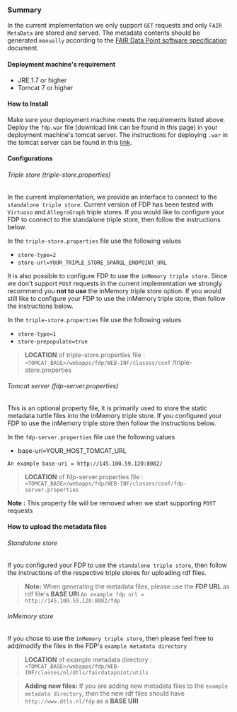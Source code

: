 ### Summary 
In the current implementation we only support `GET` requests and only `FAIR MetaData` are stored and served. The metadata contents should be generated `manually` according to the [FAIR Data Point software specification](https://dtl-fair.atlassian.net/wiki/display/FDP/FAIR+Data+Point+software+specification) document.

#### Deployment machine's requirement
* JRE 1.7 or higher
* Tomcat 7 or higher 

#### How to Install
Make sure your deployment machine meets the requirements listed above. Deploy the `fdp.war` file (download link can be found in this page) in your  deployment machine's tomcat server. The instructions for deploying `.war` in the tomcat server can be found in this [link](https://tomcat.apache.org/tomcat-7.0-doc/deployer-howto.html).

#### Configurations
###### Triple store (triple-store.properties)
In the current implementation, we provide an interface to connect to the `standalone triple store`. Current version of FDP has been tested with `Virtuoso` and `AllegroGraph` triple stores.  If you would like to configure your FDP to connect to the standalone triple store, then follow the instructions below.

In the `triple-store.properties` file use the following values
* `store-type=2`   
* `store-url=YOUR_TRIPLE_STORE_SPARQL_ENDPOINT_URL`

It is also possible to configure FDP to use the `inMemory triple store`. Since we don't support `POST` requests in the current implementation we strongly recommend you **not to use** the inMemory triple store option. If you would still like to configure your FDP to use the inMemory triple store, then follow the instructions below.

In the `triple-store.properties` file use the following values
* `store-type=1`   
* `store-prepopulate=true`

> **LOCATION** of triple-store.properties file : `<TOMCAT_BASE>/webapps/fdp/WEB-INF/classes/conf`
/triple-store.properties 

###### Tomcat server (fdp-server.properties)
This is an optional property file, it is primarily used to store the static metadata turtle files into the inMemory triple store. If you configured your FDP to use the inMemory triple store then follow the instructions below.

In the `fdp-server.properties` file use the following values
* base-uri=YOUR_HOST_TOMCAT_URL

`An example base-uri = http://145.100.59.120:8082/`

> **LOCATION** of fdp-server.properties file : `<TOMCAT_BASE>/webapps/fdp/WEB-INF/classes/conf/fdp-server.properties`

**Note :** This property file will be removed when we start supporting `POST` requests 

#### How to upload the metadata files
###### Standalone store
If you configured your FDP to use the `standalone triple store`, then follow the instructions of the respective triple stores for uploading rdf files.

> **Note:** When generating the metadata files, please use the **FDP URL** as rdf file's **BASE URI**
`An example fdp url = http://145.100.59.120:8082/fdp`    

###### InMemory store

If you chose to use the `inMemory triple store`, then please feel free to add/modify the files in the FDP's `example metadata directory`

> **LOCATION** of example metadata directory : `<TOMCAT_BASE>/webapps/fdp/WEB-INF/classes/nl/dtls/fairdatapoint/utils`

> **Adding new files:** If you are adding new metadata files to the `example metadata directory`, then the new rdf files should have `http://www.dtls.nl/fdp` as a **BASE URI**  